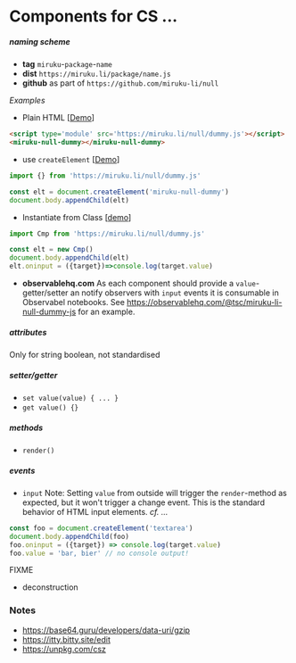 # Components for CS ...

##### naming scheme
  * **tag** `miruku`-`package`-`name`
  * **dist** `https://miruku.li/package/name.js`
  * **github** as part of `https://github.com/miruku-li/null`

*Examples*
  * Plain HTML [[Demo](https://flems.io/#0=N4IgzgpgNhDGAuEAmIBcIB0ALeBbKIANCLAPYB2YpMaJ1UAhgA6QrEBmAljGGgNqhyDXBFrY8BYmXKIZtADxhYAJ05N4AAngBPJhAC8AclykkAVxiGNYZbCM54LVAHpnuTsrMBrMxiidncgsoZ3NcXG0MACswQwA+eWclVXU4gB1yeXdPHwBaIKgoXLCIhLcPbzN84OKzcO04onBoOHhOCl50AEZUAGYAThAAXwBdIaA)]
```html
<script type='module' src='https://miruku.li/null/dummy.js'></script>
<miruku-null-dummy></miruku-null-dummy>
```
  * use `createElement` [[Demo](https://flems.io/#0=N4Igxg9gdgzhA2BTEAucD4EMAONEBMQAaEAMwEskZUBtUKTAW2TQDoALAF0fmPSk6IBqECAC+RekxYhWAK2olIAoZxHlG2CACdOAAmBi9pbREZ6A5F064UAejuNy2gK4BrF63jk7UF-Hg7fBdGRgBPeRgLAB0oWOUYfUR4fQBePXwIMBDVVjBtRExBAFEkZgEACgsnVw8AWj8AuuDQsIsASljM7PLOVgAjCHwInGwhfABhdkp8CuTOdr5ITUpEbRF+zH7kvjwkME5yaGo0AGYUU4AGOsuUS-FJEAZmETyYRX5BYTRxAF0xIA)]
```js
import {} from 'https://miruku.li/null/dummy.js'

const elt = document.createElement('miruku-null-dummy')
document.body.appendChild(elt)
```
  * Instantiate from Class [[demo](https://flems.io/#0=N4Igxg9gdgzhA2BTEAucD4EMAONEBMQAaEAMwEskZUBtUKTAW2TQDoALAF0fmPSk6IBqECAC+RekxYhWAK2olIAoZxHlG2CACdOAAgDCmvaW0RGegORdOuFAHp7jctoCuAa1et45e1Ffw8Pb4royMAJ7yMJYAOlBxyjD6iPD6ALx6UIgA7oaaABQAlHH4EGChqqwARhD4kTjYQvgG7JT4+SmcxVmprNDkUNiu6Xr5wJyY2gDmiJxihWkAfIkIiN4QU-kT07OsAG6Y8K6IhXyQmpSI2iJVmFUpfHhIYJzk0NRoAAwonwC0ACwoACsAEZxJIQAxmCJWGAYIp+IJhGhxABdMRAA)]

```js
import Cmp from 'https://miruku.li/null/dummy.js'

const elt = new Cmp()
document.body.appendChild(elt)
elt.oninput = ({target})=>console.log(target.value)
```
  * **observablehq.com**
  As each component should provide a `value`-getter/setter an notify observers with `input` events it is consumable in Observabel notebooks. See https://observablehq.com/@tsc/miruku-li-null-dummy-js for an example.

##### attributes
Only for string boolean, not standardised

##### setter/getter
  * `set value(value) { ... }`
  * `get value() {}`

##### methods
  * `render()`

##### events
  * `input`
   Note: Setting `value` from outside will trigger the `render`-method as expected, but it won't trigger a change event. This is the standard behavior of HTML input elements. *cf. ...*
```js
const foo = document.createElement('textarea')
document.body.appendChild(foo)
foo.oninput = ({target}) => console.log(target.value)
foo.value = 'bar, bier' // no console output!
```


FIXME
  * deconstruction

### Notes

  * https://base64.guru/developers/data-uri/gzip
  * https://itty.bitty.site/edit
  * https://unpkg.com/csz
